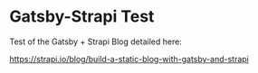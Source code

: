 <h1>Gatsby-Strapi Test</h1>
<p>Test of the Gatsby + Strapi Blog detailed here:</p>
<a href="https://strapi.io/blog/build-a-static-blog-with-gatsby-and-strapi">https://strapi.io/blog/build-a-static-blog-with-gatsby-and-strapi</a>